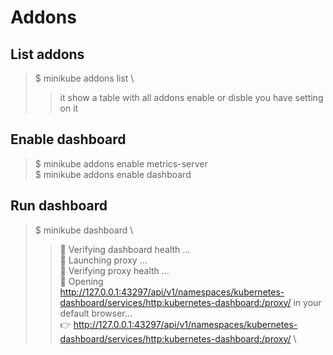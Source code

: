 # Addons

## List addons

> $ minikube addons list \
>> it show a table with all addons enable or disble you have setting on it

## Enable dashboard

> $ minikube addons enable metrics-server \
> $ minikube addons enable dashboard

## Run dashboard

> $ minikube dashboard \
>> 🤔  Verifying dashboard health ... \
>> 🚀  Launching proxy ... \
>> 🤔  Verifying proxy health ... \
>> 🎉  Opening http://127.0.0.1:43297/api/v1/namespaces/kubernetes-dashboard/services/http:kubernetes-dashboard:/proxy/ in your default browser... \
>> 👉  http://127.0.0.1:43297/api/v1/namespaces/kubernetes-dashboard/services/http:kubernetes-dashboard:/proxy/ \
